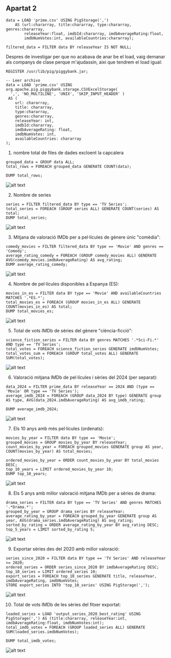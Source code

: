 ## Apartat 2

```
data = LOAD 'prime.csv' USING PigStorage(',') 
    AS (url:chararray, title:chararray, type:chararray, genres:chararray, 
        releaseYear:float, imdbId:chararray, imdbAverageRating:float, 
        imdbNumVotes:int, availableCountries:chararray);

filtered_data = FILTER data BY releaseYear IS NOT NULL;
```

Despres de investigar per que no acabava de anar be el load, vaig demanar als companys de clase perque m'ajudassin, aixi que tendrem el load igual:

```
REGISTER /usr/lib/pig/piggybank.jar;

-- Leer archivo
data = LOAD 'prime.csv' USING org.apache.pig.piggybank.storage.CSVExcelStorage(
  ',', 'NO_MULTILINE', 'UNIX', 'SKIP_INPUT_HEADER' )
 AS (
    url: chararray,
    title: chararray,
    type:chararray,
    genres:chararray,
    releaseYear: int,
    imdbId:chararray,
    imdbAverageRating: float,
    imdbNumVotes: int,
    availableCountries: chararray
);
```

1. nombre total de files de dades excloent la capcalera
```
grouped_data = GROUP data ALL;
total_rows = FOREACH grouped_data GENERATE COUNT(data);

DUMP total_rows;
```
![alt text](apartat-1.png)

2. Nombre de series
```
series = FILTER filtered_data BY type == 'TV Series';
total_series = FOREACH (GROUP series ALL) GENERATE COUNT(series) AS total;
DUMP total_series;
```
![alt text](apartat-2.png)

3. Mitjana de valoració IMDb per a pel·lícules de gènere únic "comèdia":
```
comedy_movies = FILTER filtered_data BY type == 'Movie' AND genres == 'Comedy';
average_rating_comedy = FOREACH (GROUP comedy_movies ALL) GENERATE AVG(comedy_movies.imdbAverageRating) AS avg_rating;
DUMP average_rating_comedy;
```
![alt text](apartat-3.png)

4. Nombre de pel·lícules disponibles a Espanya (ES):
```
movies_in_es = FILTER data BY type == 'Movie' AND availableCountries MATCHES '.*ES.*';
total_movies_es = FOREACH (GROUP movies_in_es ALL) GENERATE COUNT(movies_in_es) AS total;
DUMP total_movies_es;
```
![alt text](apartat-4.png)

5. Total de vots IMDb de sèries del gènere "ciència-ficció":
```
science_fiction_series = FILTER data BY genres MATCHES '.*Sci-Fi.*' AND type == 'TV Series';
total_votes = FOREACH science_fiction_series GENERATE imdbNumVotes;
total_votes_sum = FOREACH (GROUP total_votes ALL) GENERATE SUM(total_votes);
```
![alt text](apartat-5.png)

6. Valoració mitjana IMDb de pel·lícules i sèries del 2024 (per separat):
```
data_2024 = FILTER prime_data BY releaseYear == 2024 AND (type == 'Movie' OR type == 'TV Series');
average_imdb_2024 = FOREACH (GROUP data_2024 BY type) GENERATE group AS type, AVG(data_2024.imdbAverageRating) AS avg_imdb_rating;

DUMP average_imdb_2024;
```
![alt text](apartat-6.png)

7. Els 10 anys amb més pel·lícules (ordenats):
```
movies_by_year = FILTER data BY type == 'Movie';
grouped_movies = GROUP movies_by_year BY releaseYear;
count_movies_by_year = FOREACH grouped_movies GENERATE group AS year, COUNT(movies_by_year) AS total_movies;

ordered_movies_by_year = ORDER count_movies_by_year BY total_movies DESC;
top_10_years = LIMIT ordered_movies_by_year 10;
DUMP top_10_years;
```
![alt text](apartat-7.png)

8. Els 5 anys amb millor valoració mitjana IMDb per a sèries de drama:
```
drama_series = FILTER data BY type == 'TV Series' AND genres MATCHES '.*Drama.*';
grouped_by_year = GROUP drama_series BY releaseYear;
average_rating_by_year = FOREACH grouped_by_year GENERATE group AS year, AVG(drama_series.imdbAverageRating) AS avg_rating;
sorted_by_rating = ORDER average_rating_by_year BY avg_rating DESC;
top_5_years = LIMIT sorted_by_rating 5;
```
![alt text](apartat-8.png)

9. Exportar sèries des del 2020 amb millor valoració:
```
series_since_2020 = FILTER data BY type == 'TV Series' AND releaseYear >= 2020;
ordered_series = ORDER series_since_2020 BY imdbAverageRating DESC;
top_10_series = LIMIT ordered_series 10;
export_series = FOREACH top_10_series GENERATE title, releaseYear, imdbAverageRating, imdbNumVotes;
STORE export_series INTO 'top_10_series' USING PigStorage(',');
```
![alt text](apartat-9.png)

10. Total de vots IMDb de les sèries del fitxer exportat:
```
loaded_series = LOAD 'output_series_2020_best_rating' USING PigStorage(',') AS (title:chararray, releaseYear:int, imdbAverageRating:float, imdbNumVotes:int);
total_imdb_votes = FOREACH (GROUP loaded_series ALL) GENERATE SUM(loaded_series.imdbNumVotes);

DUMP total_imdb_votes;
```
![alt text](apartat-10.png)